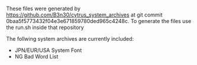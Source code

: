 These files were generated by https://github.com/B3n30/cytrus_system_archives at git commit 0baa5f5773432f04e3e671859780ded965c4248c. To generate the files use the run.sh inside that repository

The follwing system archives are currently included:
 - JPN/EUR/USA System Font
 - NG Bad Word List
